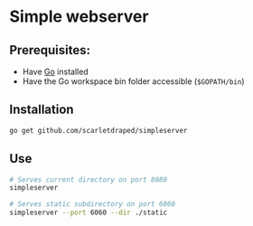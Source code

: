 # Simple webserver

## Prerequisites:  
* Have [Go](http://golang.org) installed
* Have the Go workspace bin folder accessible (`$GOPATH/bin`)

## Installation

``` bash
go get github.com/scarletdraped/simpleserver
```

## Use

```bash
# Serves current directory on port 8080
simpleserver 

# Serves static subdirectory on port 6060
simpleserver --port 6060 --dir ./static 
```
